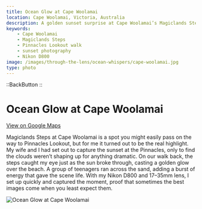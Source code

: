 ```yaml
---
title: Ocean Glow at Cape Woolamai
location: Cape Woolamai, Victoria, Australia
description: A golden sunset surprise at Cape Woolamai’s Magiclands Steps, captured with my Nikon D800 as clouds and beach life came together beautifully.
keywords:
    - Cape Woolamai
    - Magiclands Steps
    - Pinnacles Lookout walk
    - sunset photography
    - Nikon D800
image: /images/through-the-lens/ocean-whispers/cape-woolamai.jpg
type: photo
---
```


::BackButton
::

# Ocean Glow at Cape Woolamai

<a href="https://www.google.com/maps/search/?api=1&query=Magiclands+Steps+Cape+Woolamai,+Victoria,+Australia" target="_blank" rel="noopener noreferrer">View on Google Maps</a>

Magiclands Steps at Cape Woolamai is a spot you might easily pass on the way to Pinnacles Lookout, but for me it turned out to be the real highlight. My wife and I had set out to capture the sunset at the Pinnacles, only to find the clouds weren’t shaping up for anything dramatic. On our walk back, the steps caught my eye just as the sun broke through, casting a golden glow over the beach. A group of teenagers ran across the sand, adding a burst of energy that gave the scene life. With my Nikon D800 and 17–35mm lens, I set up quickly and captured the moment, proof that sometimes the best images come when you least expect them.

![Ocean Glow at Cape Woolamai](/images/through-the-lens/ocean-whispers/cape-woolamai.jpg)

<div class="mb-8"></div>
